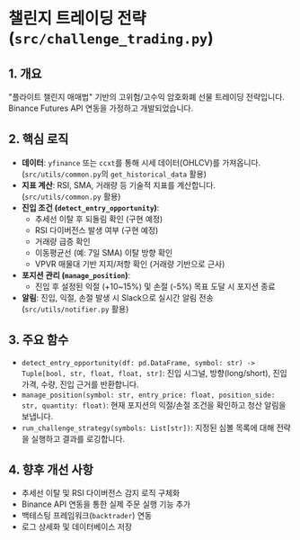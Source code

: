 # 챌린지 트레이딩 전략 (`src/challenge_trading.py`)

## 1. 개요

"플라이트 챌린지 매매법" 기반의 고위험/고수익 암호화폐 선물 트레이딩 전략입니다. Binance Futures API 연동을 가정하고 개발되었습니다.

## 2. 핵심 로직

- **데이터**: `yfinance` 또는 `ccxt`를 통해 시세 데이터(OHLCV)를 가져옵니다. (`src/utils/common.py`의 `get_historical_data` 활용)
- **지표 계산**: RSI, SMA, 거래량 등 기술적 지표를 계산합니다. (`src/utils/common.py` 활용)
- **진입 조건 (`detect_entry_opportunity`)**:
    - 추세선 이탈 후 되돌림 확인 (구현 예정)
    - RSI 다이버전스 발생 여부 (구현 예정)
    - 거래량 급증 확인
    - 이동평균선 (예: 7일 SMA) 이탈 방향 확인
    - VPVR 매물대 기반 지지/저항 확인 (거래량 기반으로 근사)
- **포지션 관리 (`manage_position`)**:
    - 진입 후 설정된 익절 (+10~15%) 및 손절 (-5%) 목표 도달 시 포지션 종료
- **알림**: 진입, 익절, 손절 발생 시 Slack으로 실시간 알림 전송 (`src/utils/notifier.py` 활용)

## 3. 주요 함수

- `detect_entry_opportunity(df: pd.DataFrame, symbol: str) -> Tuple[bool, str, float, float, str]`: 진입 시그널, 방향(long/short), 진입 가격, 수량, 진입 근거를 반환합니다.
- `manage_position(symbol: str, entry_price: float, position_side: str, quantity: float)`: 현재 포지션의 익절/손절 조건을 확인하고 청산 알림을 보냅니다.
- `run_challenge_strategy(symbols: List[str])`: 지정된 심볼 목록에 대해 전략을 실행하고 결과를 로깅합니다.

## 4. 향후 개선 사항

- 추세선 이탈 및 RSI 다이버전스 감지 로직 구체화
- Binance API 연동을 통한 실제 주문 실행 기능 추가
- 백테스팅 프레임워크(`backtrader`) 연동
- 로그 상세화 및 데이터베이스 저장 